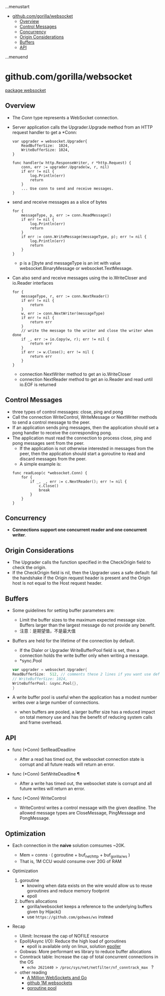 ...menustart

- [github.com/gorilla/websocket](#6fa1b8e5c3878c9c6185055837bd2fde)
    - [Overview](#3b878279a04dc47d60932cb294d96259)
    - [Control Messages](#cfbf5a3d7314f33620de8b7105a40090)
    - [Concurrency](#3e48afddb0c5521684b8d2687b0869d6)
    - [Origin Considerations](#d09a4b59e096374b40568f20866ee2b1)
    - [Buffers](#4c19ddb10d5a902842dda06a62c3d601)
    - [API](#db974238714ca8de634a7ce1d083a14f)

...menuend


<h2 id="6fa1b8e5c3878c9c6185055837bd2fde"></h2>


# github.com/gorilla/websocket

[package websocket](https://pkg.go.dev/github.com/gorilla/websocket)

<h2 id="3b878279a04dc47d60932cb294d96259"></h2>


## Overview

- The *Conn* type represents a WebSocket connection.
- Server application calls the Upgrader.Upgrade method from an HTTP request handler to get a *Conn:
    ```golang
    var upgrader = websocket.Upgrader{
        ReadBufferSize:  1024,
        WriteBufferSize: 1024,
    }

    func handler(w http.ResponseWriter, r *http.Request) {
        conn, err := upgrader.Upgrade(w, r, nil)
        if err != nil {
            log.Println(err)
            return
        }
        ... Use conn to send and receive messages.
    }
    ```

- send and receive messages as a slice of bytes
    ```golang
    for {
        messageType, p, err := conn.ReadMessage()
        if err != nil {
            log.Println(err)
            return
        }
        if err := conn.WriteMessage(messageType, p); err != nil {
            log.Println(err)
            return
        }
    }
    ```
    - p is a []byte and messageType is an int with value websocket.BinaryMessage or websocket.TextMessage.

- Can also send and receive messages using the io.WriteCloser and io.Reader interfaces
    ```golang
    for {
        messageType, r, err := conn.NextReader()
        if err != nil {
            return
        }
        w, err := conn.NextWriter(messageType)
        if err != nil {
            return err
        }
        // write the message to the writer and close the writer when done
        if _, err := io.Copy(w, r); err != nil {
            return err
        }
        if err := w.Close(); err != nil {
            return err
        }
    }
    ```
    - connection NextWriter method to get an io.WriteCloser
    - connection NextReader method to get an io.Reader and read until io.EOF is returned

<h2 id="cfbf5a3d7314f33620de8b7105a40090"></h2>


## Control Messages

- three types of control messages: close, ping and pong
- Call the connection WriteControl, WriteMessage or NextWriter methods to send a control message to the peer.
- If an application sends ping messages, then the application should set a pong handler to receive the corresponding pong.
- The application must read the connection to process close, ping and pong messages sent from the peer. 
    - If the application is not otherwise interested in messages from the peer, then the application should start a goroutine to read and discard messages from the peer. 
    - A simple example is:
    ```golang
    func readLoop(c *websocket.Conn) {
        for {
            if _, _, err := c.NextReader(); err != nil {
                c.Close()
                break
            }
        }
    }
    ```

<h2 id="3e48afddb0c5521684b8d2687b0869d6"></h2>


## Concurrency

- **Connections support one concurrent reader and one concurrent writer**.

<h2 id="d09a4b59e096374b40568f20866ee2b1"></h2>


## Origin Considerations

- The Upgrader calls the function specified in the CheckOrigin field to check the origin.
- If the CheckOrigin field is nil, then the Upgrader uses a safe default: fail the handshake if the Origin request header is present and the Origin host is not equal to the Host request header.

<h2 id="4c19ddb10d5a902842dda06a62c3d601"></h2>


## Buffers

- Some guidelines for setting buffer parameters are:
    - Limit the buffer sizes to the maximum expected message size. Buffers larger than the largest message do not provide any benefit.
    - 注意：是期望值，不是最大值

- Buffers are held for the lifetime of the connection by default.
    - If the Dialer or Upgrader WriteBufferPool field is set, then a connection holds the write buffer only when writing a message.
    - *sync.Pool
    ```go
    var upgrader = websocket.Upgrader{
    ReadBufferSize:  512, // comments these 2 lines if you want use default upgrader
    // WriteBufferSize: 1024,
    WriteBufferPool: &sync.Pool{},
    }
    ```
- A write buffer pool is useful when the application has a modest number writes over a large number of connections. 
    - when buffers are pooled, a larger buffer size has a reduced impact on total memory use and has the benefit of reducing system calls and frame overhead.


<h2 id="db974238714ca8de634a7ce1d083a14f"></h2>


## API

- func (*Conn) SetReadDeadline
    - After a read has timed out, the websocket connection state is corrupt and all future reads will return an error. 
- func (*Conn) SetWriteDeadline ¶
    - After a write has timed out, the websocket state is corrupt and all future writes will return an error. 

- func (*Conn) WriteControl
    - WriteControl writes a control message with the given deadline. The allowed message types are CloseMessage, PingMessage and PongMessage.


## Optimization

- Each connection in the **naive** solution comsumes ~20K.
    - Mem = conns · ( goroutine + buf<sub>net/http</sub> + buf<sub>gorilla/ws</sub> ) 
    - That is, 1M CCU would consume over 20G of RAM
- Optimization
    1. goroutine 
        - knowing when data exists on the wire would allow us to reuse goroutines and reduce memory footprint
        - epoll
    2. buffers allocations
        - gorilla/websocket keeps a reference to the underlying buffers given by Hijack()
        - use `https://github.com/gobwas/ws` instead

- Recap
    - Ulimit: Increase the cap of NOFILE resource
    - Epoll(Async I/O): Reduce the high load of goroutines
        - epoll is available only on linux, solution [epoller](https://github.com/smallnest/epoller)
    - Gobwas: More performant ws library to reduce buffer allocations
    - Conntrack table: Increase the cap of total concurrent connections in the OS
        - `echo 2621440 > /proc/sys/net/netfilter/nf_conntrack_max `  ?
    - other reading
        - [A Million WebSockets and Go](https://www.freecodecamp.org/news/million-websockets-and-go-cc58418460bb/)
        - [github 1M websockets](https://github.com/eranyanay/1m-go-websockets)
        - [goroutine pool](https://github.com/panjf2000/ants)




